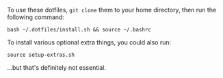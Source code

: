 To use these dotfiles, `git clone` them to your home directory, then run the following command:

    bash ~/.dotfiles/install.sh && source ~/.bashrc

To install various optional extra things, you could also run:

    source setup-extras.sh

...but that's definitely not essential.
